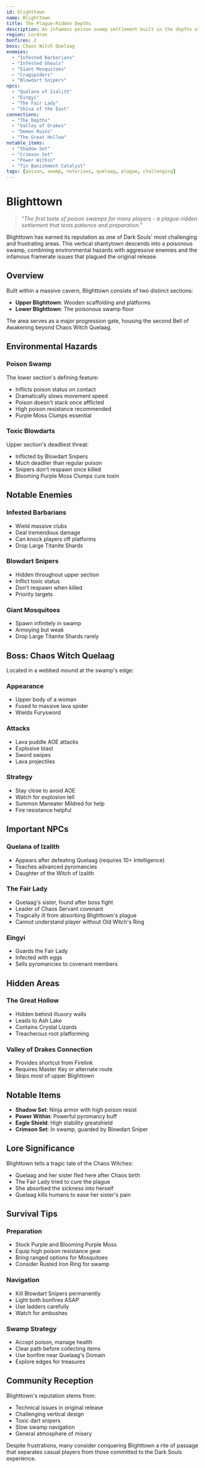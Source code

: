 ```yaml
---
id: blighttown
name: Blighttown
title: The Plague-Ridden Depths
description: An infamous poison swamp settlement built in the depths of Lordran, home to Chaos Witch Quelaag
region: Lordran
bonfires: 2
boss: Chaos Witch Quelaag
enemies:
  - "Infested Barbarians"
  - "Infested Ghouls"
  - "Giant Mosquitoes"
  - "Cragspiders"
  - "Blowdart Snipers"
npcs:
  - "Quelana of Izalith"
  - "Eingyi"
  - "The Fair Lady"
  - "Shiva of the East"
connections:
  - "The Depths"
  - "Valley of Drakes"
  - "Demon Ruins"
  - "The Great Hollow"
notable_items:
  - "Shadow Set"
  - "Crimson Set"
  - "Power Within"
  - "Tin Banishment Catalyst"
tags: [poison, swamp, notorious, quelaag, plague, challenging]
---
```


# Blighttown

> *"The first taste of poison swamps for many players - a plague-ridden settlement that tests patience and preparation."*

Blighttown has earned its reputation as one of Dark Souls' most challenging and frustrating areas. This vertical shantytown descends into a poisonous swamp, combining environmental hazards with aggressive enemies and the infamous framerate issues that plagued the original release.

## Overview

Built within a massive cavern, Blighttown consists of two distinct sections:
- **Upper Blighttown**: Wooden scaffolding and platforms
- **Lower Blighttown**: The poisonous swamp floor

The area serves as a major progression gate, housing the second Bell of Awakening beyond Chaos Witch Quelaag.

## Environmental Hazards

### Poison Swamp
The lower section's defining feature:
- Inflicts poison status on contact
- Dramatically slows movement speed
- Poison doesn't stack once afflicted
- High poison resistance recommended
- Purple Moss Clumps essential

### Toxic Blowdarts
Upper section's deadliest threat:
- Inflicted by Blowdart Snipers
- Much deadlier than regular poison
- Snipers don't respawn once killed
- Blooming Purple Moss Clumps cure toxin

## Notable Enemies

### Infested Barbarians
- Wield massive clubs
- Deal tremendous damage
- Can knock players off platforms
- Drop Large Titanite Shards

### Blowdart Snipers
- Hidden throughout upper section
- Inflict toxic status
- Don't respawn when killed
- Priority targets

### Giant Mosquitoes
- Spawn infinitely in swamp
- Annoying but weak
- Drop Large Titanite Shards rarely

## Boss: Chaos Witch Quelaag

Located in a webbed mound at the swamp's edge:

### Appearance
- Upper body of a woman
- Fused to massive lava spider
- Wields Furysword

### Attacks
- Lava puddle AOE attacks
- Explosive blast
- Sword swipes
- Lava projectiles

### Strategy
- Stay close to avoid AOE
- Watch for explosion tell
- Summon Maneater Mildred for help
- Fire resistance helpful

## Important NPCs

### Quelana of Izalith
- Appears after defeating Quelaag (requires 10+ Intelligence)
- Teaches advanced pyromancies
- Daughter of the Witch of Izalith

### The Fair Lady
- Quelaag's sister, found after boss fight
- Leader of Chaos Servant covenant
- Tragically ill from absorbing Blighttown's plague
- Cannot understand player without Old Witch's Ring

### Eingyi
- Guards the Fair Lady
- Infected with eggs
- Sells pyromancies to covenant members

## Hidden Areas

### The Great Hollow
- Hidden behind illusory walls
- Leads to Ash Lake
- Contains Crystal Lizards
- Treacherous root platforming

### Valley of Drakes Connection
- Provides shortcut from Firelink
- Requires Master Key or alternate route
- Skips most of upper Blighttown

## Notable Items

- **Shadow Set**: Ninja armor with high poison resist
- **Power Within**: Powerful pyromancy buff
- **Eagle Shield**: High stability greatshield
- **Crimson Set**: In swamp, guarded by Blowdart Sniper

## Lore Significance

Blighttown tells a tragic tale of the Chaos Witches:
- Quelaag and her sister fled here after Chaos birth
- The Fair Lady tried to cure the plague
- She absorbed the sickness into herself
- Quelaag kills humans to ease her sister's pain

## Survival Tips

### Preparation
- Stock Purple and Blooming Purple Moss
- Equip high poison resistance gear
- Bring ranged options for Mosquitoes
- Consider Rusted Iron Ring for swamp

### Navigation
- Kill Blowdart Snipers permanently
- Light both bonfires ASAP
- Use ladders carefully
- Watch for ambushes

### Swamp Strategy
- Accept poison, manage health
- Clear path before collecting items
- Use bonfire near Quelaag's Domain
- Explore edges for treasures

## Community Reception

Blighttown's reputation stems from:
- Technical issues in original release
- Challenging vertical design
- Toxic dart snipers
- Slow swamp navigation
- General atmosphere of misery

Despite frustrations, many consider conquering Blighttown a rite of passage that separates casual players from those committed to the Dark Souls experience.